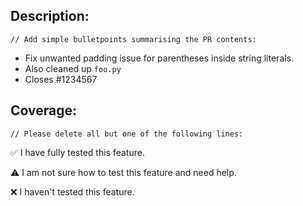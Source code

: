 ## Description:

```// Add simple bulletpoints summarising the PR contents:```

* Fix unwanted padding issue for parentheses inside string literals.
* Also cleaned up `foo.py`
* Closes #1234567

## Coverage:

```// Please delete all but one of the following lines:```

:white_check_mark: I have fully tested this feature.

:warning: I am not sure how to test this feature and need help.

:x: I haven't tested this feature.
